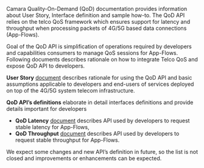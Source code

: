 Camara Quality-On-Demand (QoD) documentation provides information about User Story, Interface definition and sample how-to.
The QoD API relies on the telco QoS framework which ensures support for latency and throughput when processing packets of 4G/5G based data connections (App-Flows).

Goal of the QoD API is simplification of operations required by developers and capabilities consumers to manage QoS sessions for App-Flows.
Following documents describes rationale on how to integrate Telco QoS and expose QoD API to developers.

**User Story** [document](/QoD_Latency_Bandwidth_User_Story) describes rationale for using the QoD API and basic assumptions applicable to developers and end-users of services
deployed on top of the 4G/5G system telecom infrastructure.

**QoD API’s definitions** elaborate in detail interfaces definitions and provide details important for developers

* **QoD Latency** [document](/QoD_Stable_Latency_API) describes API used by developers to request stable latency for App-Flows,
* **QoD Throughput** [document](/QoD_Stable_Bandwidth_API) describes API used by developers to request stable throughput for App-Flows.

We expect some changes and new API’s definition in future, so the list is not closed and improvements or enhancements can be expected.